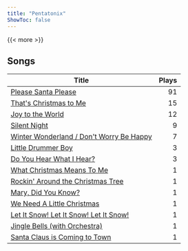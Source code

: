 ```yaml
---
title: "Pentatonix"
ShowToc: false
---
```


{{< more >}}

## Songs
Title | Plays 
----- | -----: 
[Please Santa Please](/songs/please-santa-please) | 91
[That's Christmas to Me](/songs/thats-christmas-to-me) | 15
[Joy to the World](/songs/joy-to-the-world) | 12
[Silent Night](/songs/silent-night) | 9
[Winter Wonderland / Don't Worry Be Happy](/songs/winter-wonderland-dont-worry-be-happy) | 7
[Little Drummer Boy](/songs/little-drummer-boy) | 3
[Do You Hear What I Hear?](/songs/do-you-hear-what-i-hear) | 3
[What Christmas Means To Me](/songs/what-christmas-means-to-me) | 1
[Rockin' Around the Christmas Tree](/songs/rockin-around-the-christmas-tree) | 1
[Mary, Did You Know?](/songs/mary-did-you-know) | 1
[We Need A Little Christmas](/songs/we-need-a-little-christmas) | 1
[Let It Snow! Let It Snow! Let It Snow!](/songs/let-it-snow-let-it-snow-let-it-snow) | 1
[Jingle Bells (with Orchestra)](/songs/jingle-bells-with-orchestra) | 1
[Santa Claus is Coming to Town](/songs/santa-claus-is-coming-to-town) | 1

